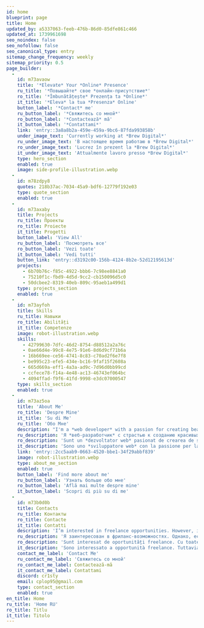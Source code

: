 ```yaml
---
id: home
blueprint: page
title: Home
updated_by: a5337063-feeb-476b-86d0-85dfe861c466
updated_at: 1739961698
seo_noindex: false
seo_nofollow: false
seo_canonical_type: entry
sitemap_change_frequency: weekly
sitemap_priority: 0.5
page_builder:
  -
    id: m73avaow
    title: '*Elevate* Your *Online* Presence'
    ru_title: '*Повышайте* свое *онлайн-присутствие*'
    ro_title: '*Îmbunătățește* Prezența ta *Online*'
    it_title: '*Eleva* la tua *Presenza* Online'
    button_label: '*Contact* me'
    ru_button_label: '*Свяжитесь со мной*'
    ro_button_label: '*Contactează* mă'
    it_button_label: '*Contattami*'
    link: 'entry::3a8a8b2a-459e-459a-9bc6-87fda993858b'
    under_image_text: 'Currently working at *Brew Digital*'
    ru_under_image_text: 'В настоящее время работаю в *Brew Digital*'
    ro_under_image_text: 'Lucrez în prezent la *Brew Digital*'
    it_under_image_text: 'Attualmente lavoro presso *Brew Digital*'
    type: hero_section
    enabled: true
    image: side-profile-illustration.webp
  -
    id: m78zdpy8
    quotes: 218b37ac-7034-45a9-bdf6-12779f192e03
    type: quote_section
    enabled: true
  -
    id: m73axaby
    title: Projects
    ru_title: Проекты
    ro_title: Proiecte
    it_title: Progetti
    button_label: 'View All'
    ru_button_label: 'Посмотреть все'
    ro_button_label: 'Vezi toate'
    it_button_label: 'Vedi tutti'
    button_link: 'entry::d3192c00-156b-4124-8b2e-52d12195613d'
    projects:
      - 6b70b76c-f85c-4922-bbb6-7c98ee8841a0
      - 75210f1c-fbd9-4d5d-9cc2-cb150096d5c0
      - 50dcbee2-8319-40eb-809c-95aeb1a499d1
    type: projects_section
    enabled: true
  -
    id: m73ayfoh
    title: Skills
    ru_title: Навыки
    ro_title: Abilități
    it_title: Competenze
    image: robot-illustration.webp
    skills:
      - 42799630-7dfc-46d2-8754-d88512a2a76c
      - 0ae66d4e-99c8-4e75-91e6-8d6d9cf71b6a
      - 16b669ee-ce56-4741-8c83-c70ad2f6e7f8
      - be995c23-efe5-434e-bc16-9faf15f2608a
      - 665d669a-eff1-4a3a-ad9c-7d96d0bb99cd
      - ccfece78-f14a-4e48-ac13-46743ef064bc
      - 4094ffad-f9f6-41fd-9998-e3dc07000547
    type: skills_section
    enabled: true
  -
    id: m73az5oa
    title: 'About Me'
    ro_title: 'Despre Mine'
    it_title: 'Su di Me'
    ru_title: 'Обо Мне'
    description: "I'm a *web developer* with a passion for creating beautiful and functional websites. I have experience with a variety of tools and technologies, and I'm always looking to learn more."
    ru_description: 'Я *веб-разработчик* с страстью к созданию красивых и функциональных сайтов. У меня есть опыт работы с различными инструментами и технологиями, и я всегда стремлюсь учиться новому.'
    ro_description: 'Sunt un *dezvoltator web* pasionat de crearea de site-uri frumoase și funcționale. Am experiență cu o varietate de instrumente și tehnologii și sunt mereu în căutarea de a învăța mai multe.'
    it_description: 'Sono uno *sviluppatore web* con la passione per la creazione di siti web belli e funzionali. Ho esperienza con una varietà di strumenti e tecnologie e sono sempre alla ricerca di imparare di più.'
    link: 'entry::2cc5aab9-0663-4520-bbe1-34f29abbf839'
    image: robot-illustration.webp
    type: about_me_section
    enabled: true
    button_label: 'Find more about me'
    ru_button_label: 'Узнать больше обо мне'
    ro_button_label: 'Află mai multe despre mine'
    it_button_label: 'Scopri di più su di me'
  -
    id: m73b0d0b
    title: Contacts
    ru_title: Контакты
    ro_title: Contacte
    it_title: Contatti
    description: 'I’m interested in freelance opportunities. However, if you have other requests or questions, don’t hesitate to contact me.'
    ru_description: 'Я заинтересован в фриланс-возможностях. Однако, если у вас есть другие запросы или вопросы, не стесняйтесь связаться со мной.'
    ro_description: 'Sunt interesat de oportunități freelance. Cu toate acestea, dacă aveți alte cereri sau întrebări, nu ezitați să mă contactați.'
    it_description: 'Sono interessato a opportunità freelance. Tuttavia, se hai altre richieste o domande, non esitare a contattarmi.'
    contact_me_label: 'Contact Me'
    ru_contact_me_label: 'Свяжитесь со мной'
    ro_contact_me_label: Contactează-mă
    it_contact_me_label: Contattami
    discord: cr1sty
    email: cplop95@gmail.com
    type: contact_section
    enabled: true
en_title: Home
ru_title: 'Home RU'
ro_title: Titlu
it_title: Titolo
---
```

